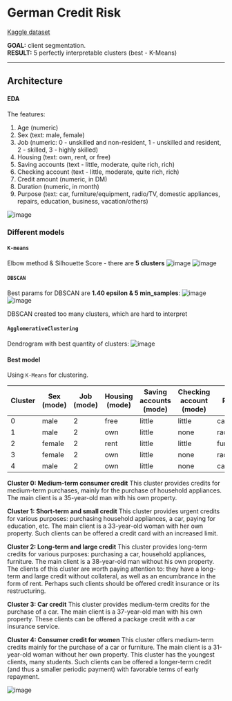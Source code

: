 # German Credit Risk
[Kaggle dataset](https://www.kaggle.com/datasets/uciml/german-credit)

**GOAL:** client segmentation.   
**RESULT:** 5 perfectly interpretable clusters (best - K-Means)

---
## Architecture


#### EDA

The features:
1. Age (numeric)
2. Sex (text: male, female)
3. Job (numeric: 0 - unskilled and non-resident, 1 - unskilled and resident, 2 - skilled, 3 - highly skilled)
4. Housing (text: own, rent, or free)
5. Saving accounts (text - little, moderate, quite rich, rich)
6. Checking account (text - little, moderate, quite rich, rich)
7. Credit amount (numeric, in DM)
8. Duration (numeric, in month)
9. Purpose (text: car, furniture/equipment, radio/TV, domestic appliances, repairs, education, business, vacation/others)

![image](https://github.com/user-attachments/assets/93ca5162-ab28-41ff-9789-a38cef2339d7)


### Different models

#### `K-means`

Elbow method & Silhouette Score - there are **5 clusters**
![image](https://github.com/user-attachments/assets/3f2e1608-02d4-4594-93d5-3bf9e4120b8b)
![image](https://github.com/user-attachments/assets/efc5a9a4-4882-4edf-9d48-f50a4d16894e)


#### `DBSCAN`

Best params for DBSCAN are **1.40 epsilon & 5 min_samples**:
![image](https://github.com/user-attachments/assets/c644a00a-08d5-4778-bb4a-e567cd4c4e2c)
![image](https://github.com/user-attachments/assets/7e932ff7-dfef-42eb-9012-f7738000ab34)

DBSCAN created too many clusters, which are hard to interpret


#### `AgglomerativeClustering`

Dendrogram with best quantity of clusters:
![image](https://github.com/user-attachments/assets/ae05a174-f0ee-46bb-aa0c-ae3ca25a6c62)


#### Best model
Using `K-Means` for clustering.


Cluster | Sex (mode) | Job (mode) | Housing (mode) | Saving accounts (mode) | Checking account (mode) | Purpose (mode) | Age (mean) | Credit amount (mean) | Duration (mean)
| ----- | ----- | ----- | ----- | ----- | ----- | ----- | ----- | ----- | ----- |
0 |  male  | 2 | free | little | little | car                 | 43.814815 | 4906.212963 | 27.453704
1 |  male  | 2 | own  | little |  none  | radio/TV            | 35.880342 | 3057.652422 | 21.236467
2 | female | 2 | rent | little | little | furniture/equipment | 29.337838 | 3069.101351 | 20.074324
3 | female | 2 | own  | little |  none  | radio/TV            | 33.668367 | 2683.556122 | 19.204082
4 |  male  | 2 | own  | little |  none  | car                 | 36.949239 | 3492.116751 | 19.030457

**Cluster 0: Medium-term consumer credit**
This cluster provides credits for medium-term purchases, mainly for the purchase of household appliances. The main client is a 35-year-old man with his own property.

**Cluster 1: Short-term and small credit**
This cluster provides urgent credits for various purposes: purchasing household appliances, a car, paying for education, etc. The main client is a 33-year-old woman with her own property. Such clients can be offered a credit card with an increased limit.

**Cluster 2: Long-term and large credit**
This cluster provides long-term credits for various purposes: purchasing a car, household appliances, furniture. The main client is a 38-year-old man without his own property. The clients of this cluster are worth paying attention to: they have a long-term and large credit without collateral, as well as an encumbrance in the form of rent. Perhaps such clients should be offered credit insurance or its restructuring.

**Cluster 3: Car credit**
This cluster provides medium-term credits for the purchase of a car. The main client is a 37-year-old man with his own property. These clients can be offered a package credit with a car insurance service.

**Cluster 4: Consumer credit for women**
This cluster offers medium-term credits mainly for the purchase of a car or furniture. The main client is a 31-year-old woman without her own property. This cluster has the youngest clients, many students. Such clients can be offered a longer-term credit (and thus a smaller periodic payment) with favorable terms of early repayment.

![image](https://github.com/user-attachments/assets/6ba66b73-f483-4760-ac7a-bf2dc78432f1)
